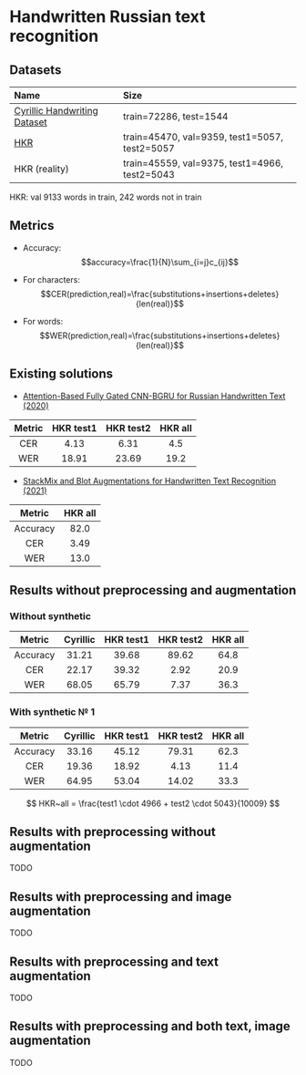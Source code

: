 # Handwritten Russian text recognition

## Datasets

| Name                                                                                                          | Size                                          |
|:--------------------------------------------------------------------------------------------------------------|:----------------------------------------------|
| [Cyrillic Handwriting Dataset](https://www.kaggle.com/datasets/constantinwerner/cyrillic-handwriting-dataset) | train=72286, test=1544                        |
| [HKR](https://github.com/abdoelsayed2016/HKR_Dataset)                                                         | train=45470, val=9359, test1=5057, test2=5057 |
| HKR (reality)                                                                                                 | train=45559, val=9375, test1=4966, test2=5043 |

HKR: val 9133 words in train, 242 words not in train

## Metrics

* Accuracy: $$accuracy=\frac{1}{N}\sum_{i=j}c_{ij}$$

* For characters: $$CER(prediction,real)=\frac{substitutions+insertions+deletes}{len(real)}$$

* For words: $$WER(prediction,real)=\frac{substitutions+insertions+deletes}{len(real)}$$

## Existing solutions

* [Attention-Based Fully Gated CNN-BGRU for Russian Handwritten Text (2020)](https://www.mdpi.com/2313-433X/6/12/141/htm)

| Metric | HKR test1 | HKR test2 | HKR all |
|:------:|:---------:|:---------:|:-------:|
|  CER   |   4.13    |   6.31    |   4.5   |
|  WER   |   18.91   |   23.69   |  19.2   |

* [StackMix and Blot Augmentations for Handwritten Text Recognition (2021)](https://arxiv.org/pdf/2108.11667)

|  Metric  | HKR all |
|:--------:|:-------:|
| Accuracy |  82.0   |
|   CER    |  3.49   |
|   WER    |  13.0   |

## Results without preprocessing and augmentation

### Without synthetic

|  Metric  | Cyrillic | HKR test1 | HKR test2 | HKR all |
|:--------:|:--------:|:---------:|:---------:|:-------:|
| Accuracy |  31.21   |   39.68   |   89.62   |  64.8   |
|   CER    |  22.17   |   39.32   |   2.92    |  20.9   |
|   WER    |  68.05   |   65.79   |   7.37    |  36.3   |


### With synthetic № 1

|  Metric  | Cyrillic | HKR test1 | HKR test2 | HKR all |
|:--------:|:--------:|:---------:|:---------:|:-------:|
| Accuracy |  33.16   |   45.12   |   79.31   |  62.3   |
|   CER    |  19.36   |   18.92   |   4.13    |  11.4   |
|   WER    |  64.95   |   53.04   |   14.02   |  33.3   |


$$ HKR~all = \frac{test1 \cdot 4966 + test2 \cdot 5043}{10009} $$

## Results with preprocessing without augmentation

TODO

## Results with preprocessing and image augmentation

TODO

## Results with preprocessing and text augmentation

TODO

## Results with preprocessing and both text, image augmentation

TODO
